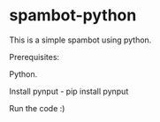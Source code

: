 # spambot-python
This is a simple spambot using python.

Prerequisites:

  Python.
  
  Install pynput - pip install pynput
 
Run the code :) 
